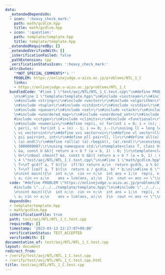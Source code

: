 ```yaml
---
data:
  _extendedDependsOn:
  - icon: ':heavy_check_mark:'
    path: math/gcdlcm.hpp
    title: math/gcdlcm.hpp
  - icon: ':question:'
    path: template/template.hpp
    title: template/template.hpp
  _extendedRequiredBy: []
  _extendedVerifiedWith: []
  _isVerificationFailed: false
  _pathExtension: cpp
  _verificationStatusIcon: ':heavy_check_mark:'
  attributes:
    '*NOT_SPECIAL_COMMENTS*': ''
    PROBLEM: https://onlinejudge.u-aizu.ac.jp/problems/NTL_1_C
    links:
    - https://onlinejudge.u-aizu.ac.jp/problems/NTL_1_C
  bundledCode: "#line 1 \"test/aoj/NTL/NTL_1_C.test.cpp\"\n#define PROBLEM \"https://onlinejudge.u-aizu.ac.jp/problems/NTL_1_C\"\
    \n\n#line 1 \"template/template.hpp\"\n#include <iostream>\r\n#include <cmath>\r\
    \n#include <string>\r\n#include <vector>\r\n#include <algorithm>\r\n#include <utility>\r\
    \n#include <tuple>\r\n#include <cstdint>\r\n#include <cstdio>\r\n#include <map>\r\
    \n#include <queue>\r\n#include <set>\r\n#include <stack>\r\n#include <deque>\r\
    \n#include <unordered_map>\r\n#include <unordered_set>\r\n#include <bitset>\r\n\
    #include <cctype>\r\n#include <climits>\r\n#include <functional>\r\n#include <cassert>\r\
    \n#include <numeric>\r\n#define rep(i, n) for(int i = 0; i < (n); i++)\r\n#define\
    \ per(i, n) for(int i = (n) - 1; i >= 0; i--)\r\nusing ll = long long;\r\n#define\
    \ vi vector<int>\r\n#define vvi vector<vi>\r\n#define vl vector<ll>\r\n#define\
    \ pii pair<int, int>\r\n#define pll pair<ll, ll>\r\n#define all(a) (a).begin(),\
    \ (a).end()\r\n#define rall(a) (a).rbegin(), (a).rend()\r\nconstexpr int mod =\
    \ 1000000007;\r\nusing namespace std;\r\ntemplate<class T, class U>\r\nbool chmax(T\
    \ &a, const U &b){ return a < b ? (a = b, 1) : 0; }\r\ntemplate<class T, class\
    \ U>\r\nbool chmin(T &a, const U &b){ return a > b ? (a = b, 1) : 0; }\n#line\
    \ 4 \"test/aoj/NTL/NTL_1_C.test.cpp\"\n\n#line 1 \"math/gcdlcm.hpp\"\ntemplate<class\
    \ T>\nT gcd(T a, T b){\n  if(!b) return a;\n  return gcd(b, a % b);\n}\n\ntemplate<class\
    \ T>\nT lcm(T a, T b){\n  return a / gcd(a, b) * b;\n}\n#line 6 \"test/aoj/NTL/NTL_1_C.test.cpp\"\
    \n\nint main(){\n  int n;\n  cin >> n;\n  int ans = 1;\n  rep(i, n){\n    int\
    \ a; cin >> a;\n    ans = lcm(ans, a);\n  }\n  cout << ans << \"\\n\";\n}\n"
  code: "#define PROBLEM \"https://onlinejudge.u-aizu.ac.jp/problems/NTL_1_C\"\n\n\
    #include \"../../../template/template.hpp\"\n\n#include \"../../../math/gcdlcm.hpp\"\
    \n\nint main(){\n  int n;\n  cin >> n;\n  int ans = 1;\n  rep(i, n){\n    int\
    \ a; cin >> a;\n    ans = lcm(ans, a);\n  }\n  cout << ans << \"\\n\";\n}"
  dependsOn:
  - template/template.hpp
  - math/gcdlcm.hpp
  isVerificationFile: true
  path: test/aoj/NTL/NTL_1_C.test.cpp
  requiredBy: []
  timestamp: '2023-03-13 22:17:07+09:00'
  verificationStatus: TEST_ACCEPTED
  verifiedWith: []
documentation_of: test/aoj/NTL/NTL_1_C.test.cpp
layout: document
redirect_from:
- /verify/test/aoj/NTL/NTL_1_C.test.cpp
- /verify/test/aoj/NTL/NTL_1_C.test.cpp.html
title: test/aoj/NTL/NTL_1_C.test.cpp
---
```

